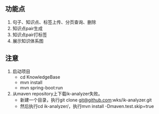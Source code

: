 ## 功能点
1. 句子、知识点、标签上传、分页查询、删除
2. 知识点pair生成
3. 知识点pair打标签
4. 展示知识体系图

## 注意
1. 启动项目
    + cd KnowledgeBase
    + mvn install
    + mvn spring-boot:run
2. 从maven repository上下载ik-analyzer失败。
    + 新建一个目录，执行git clone git@github.com:wks/ik-analyzer.git
    + 然后执行cd ik-analyzer/，执行mvn install -Dmaven.test.skip=true
